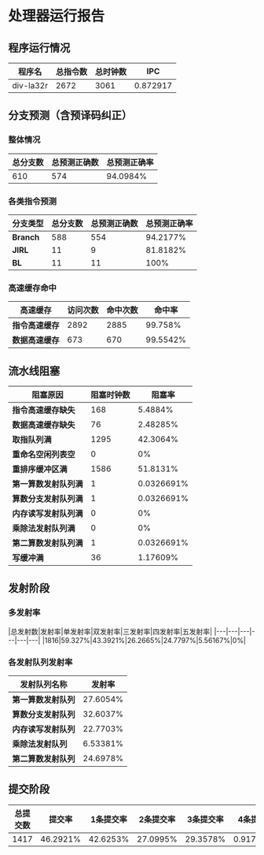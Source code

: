 # 处理器运行报告
## 程序运行情况
|程序名|总指令数|总时钟数|IPC|
|---|---|---|---|
|div-la32r|2672|3061|0.872917|

## 分支预测（含预译码纠正）
### 整体情况
|总分支数|总预测正确数|总预测正确率|
|---|---|---|
|610|574|94.0984%|

### 各类指令预测
|分支类型|总分支数|总预测正确数|总预测正确率|
|---|---|---|---|
|**Branch**| 588 | 554 | 94.2177%|
|**JIRL**| 11 | 9 | 81.8182%|
|**BL**| 11 | 11 | 100%|

### 高速缓存命中
|高速缓存|访问次数|命中次数|命中率|
|---|---|---|---|
|**指令高速缓存**| 2892 | 2885 | 99.758%|
|**数据高速缓存**| 673 | 670 | 99.5542%|
## 流水线阻塞
|阻塞原因|阻塞时钟数|阻塞率|
|---|---|---|
|**指令高速缓存缺失**| 168 | 5.4884%|
|**数据高速缓存缺失**| 76 | 2.48285%|
|**取指队列满**| 1295 | 42.3064%|
|**重命名空闲列表空**|0 | 0%|
|**重排序缓冲区满**|1586 | 51.8131%|
|**第一算数发射队列满**|1 | 0.0326691%|
|**算数分支发射队列满**|1 | 0.0326691%|
|**内存读写发射队列满**|0 | 0%|
|**乘除法发射队列满**|0 | 0%|
|**第二算数发射队列满**|1 | 0.0326691%|
|**写缓冲满**|36 | 1.17609%|

## 发射阶段
### 多发射率
|总发射数|发射率|单发射率|双发射率|三发射率|四发射率|五发射率|
|---|---|---|---|---|---|
|1816|59.327%|43.3921%|26.2665%|24.7797%|5.56167%|0%|

### 各发射队列发射率
|发射队列名称|发射率|
|---|---|
|**第一算数发射队列**|27.6054%|
|**算数分支发射队列**|32.6037%|
|**内存读写发射队列**|22.7703%|
|**乘除法发射队列**|6.53381%|
|**第二算数发射队列**|24.6978%|

## 提交阶段
|总提交数|提交率|1条提交率|2条提交率|3条提交率|4条提交率|
|---|---|---|---|---|---|
|1417|46.2921%|42.6253%|27.0995%|29.3578%|0.917431%|
